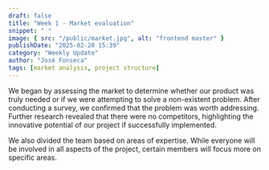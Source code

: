 ```yaml
---
draft: false
title: "Week 1 - Market evaluation"
snippet: " "
image: { src: "/public/market.jpg", alt: "frontend master" }
publishDate: "2025-02-20 15:39"
category: "Weekly Update"
author: "José Fonseca"
tags: [market analysis, project structure]
---
```


We began by assessing the market to determine whether our product was truly needed or if we were attempting to solve a non-existent problem. After conducting a survey, we confirmed that the problem was worth addressing. Further research revealed that there were no competitors, highlighting the innovative potential of our project if successfully implemented.

We also divided the team based on areas of expertise. While everyone will be involved in all aspects of the project, certain members will focus more on specific areas.
